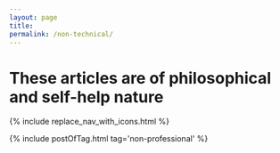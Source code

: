 ```yaml
---
layout: page
title: 
permalink: /non-technical/
---
```


# These articles are of philosophical and self-help nature

{% include replace_nav_with_icons.html %}

{% include postOfTag.html tag='non-professional' %}